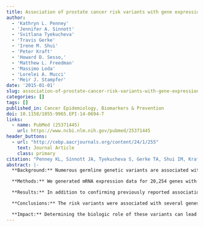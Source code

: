 ```yaml
---
title: Association of prostate cancer risk variants with gene expression in normal and tumor tissue
author:
  - 'Kathryn L. Penney'
  - 'Jennifer A. Sinnott'
  - 'Svitlana Tyekucheva'
  - 'Travis Gerke' 
  - 'Irene M. Shui'
  - 'Peter Kraft'
  - 'Howard D. Sesso,'
  - 'Matthew L. Freedman'
  - 'Massimo Loda'
  - 'Lorelei A. Mucci'
  - 'Meir J. Stampfer'
date: '2015-01-01'
slug: association-of-prostate-cancer-risk-variants-with-gene-expression
categories: []
tags: []
published_in: Cancer Epidemiology, Biomarkers & Prevention
doi: 10.1158/1055-9965.EPI-14-0694-T
links:
  - name: PubMed (25371445)
    url: https://www.ncbi.nlm.nih.gov/pubmed/25371445
header_buttons:
  - url: "http://cebp.aacrjournals.org/content/24/1/255"
    text: Journal Article
    class: primary
citation: "Penney KL, Sinnott JA, Tyekucheva S, Gerke TA, Shui IM, Kraft P, Sesso HD, Freedman M, Loda MF, Mucci LA, Stampfer MJ. Association of prostate cancer risk variants with gene expression in normal and tumor tissue. Cancer Epidemiol Biomarkers Prev 2015; 24(1): 255--260. PMID: 25371445. PMCID: PMC4294966."
abstract: |-
  **Background:** Numerous germline genetic variants are associated with prostate cancer risk, but their biologic role is not well understood. One possibility is that these variants influence gene expression in prostate tissue. We therefore examined the association of prostate cancer risk variants with the expression of genes nearby and genome-wide.

  **Methods:** We generated mRNA expression data for 20,254 genes with the Affymetrix GeneChip Human Gene 1.0 ST microarray from normal prostate (N = 160) and prostate tumor (N = 264) tissue from participants of the Physicians' Health Study and Health Professionals Follow-up Study. With linear models, we tested the association of 39 risk variants with nearby genes and all genes, and the association of each variant with canonical pathways using a global test.

  **Results:** In addition to confirming previously reported associations, we detected several new significant (P < 0.05) associations of variants with the expression of nearby genes including C2orf43, ITGA6, MLPH, CHMP2B, BMPR1B, and MTL5. Genome-wide, five genes (MSMB, NUDT11, RBPMS2, NEFM, and KLHL33) were significantly associated after accounting for multiple comparisons for each SNP (P < 2.5 × 10−6). Many more genes had an FDR <10%, including SRD5A1 and PSCA, and we observed significant associations with pathways in tumor tissue.

  **Conclusions:** The risk variants were associated with several genes, including promising prostate cancer candidates and lipid metabolism pathways, suggesting mechanisms for their impact on disease. These genes should be further explored in biologic and epidemiologic studies.

  **Impact:** Determining the biologic role of these variants can lead to improved understanding of prostate cancer etiology and identify new targets for chemoprevention.
---
```


<!--
## Common icons

Font Awesome: https://fontawesome.com/icons
Academic Icons: http://jpswalsh.github.io/academicons/

github: fab fa-github
twitter: fab fa-twitter
rocket (app): fas fa-rocket
biorxiv: ai ai-biorxiv
arvix: ai ai-arxiv
doi: ai ai-doi
pubmed: ai ai-pubmed
generic paper: far fa-file-alt
generic project: fas fa-briefcase
-->

<!--
You can include extra content here as markdown.
It will render after Abstract and Links and before Citation.
-->
